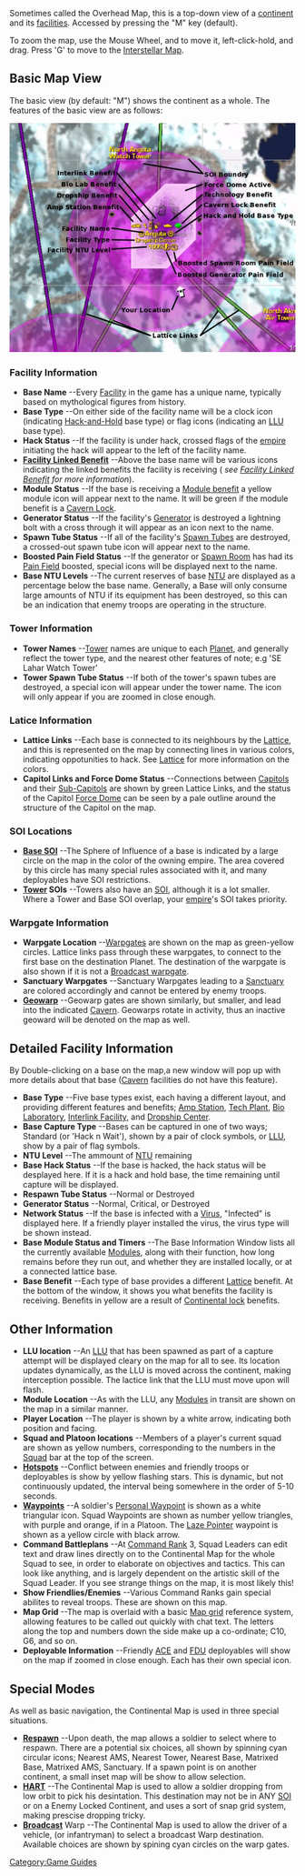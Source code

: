 Sometimes called the Overhead Map, this is a top-down view of a
[continent](continent.md "wikilink") and its
[facilities](facilities.md "wikilink"). Accessed by pressing the "M" key
(default).

To zoom the map, use the Mouse Wheel, and to move it, left-click-hold,
and drag. Press 'G' to move to the [Interstellar
Map](Interstellar_Map.md "wikilink").

## Basic Map View

The basic view (by default: "M") shows the continent as a whole. The
features of the basic view are as follows:

![](images/ContMapExp.jpg "ContMapExp.jpg")

### Facility Information

- **Base Name** --Every [Facility](Facility.md "wikilink") in the game
  has a unique name, typically based on mythological figures from
  history.
- **Base Type** --On either side of the facility name will be a clock
  icon (indicating [Hack-and-Hold](Hack-and-Hold.md "wikilink") base
  type) or flag icons (indicating an [LLU](LLU.md "wikilink") base type).
- **Hack Status** --If the facility is under hack, crossed flags of
  the [empire](empire.md "wikilink") initiating the hack will appear to
  the left of the facility name.
- **[Facility Linked Benefit](Facility_Linked_Benefit.md "wikilink")**
  --Above the base name will be various icons indicating the linked
  benefits the facility is receiving (<i> see [Facility Linked
  Benefit](Facility_Linked_Benefit.md "wikilink") for more
  information</i>).
- **Module Status** --If the base is receiving a [Module
  benefit](Module_benefit.md "wikilink") a yellow module icon will appear
  next to the name. It will be green if the module benefit is a
  [Cavern Lock](Cavern_Lock.md "wikilink").
- **Generator Status** --If the facility's
  [Generator](Generator.md "wikilink") is destroyed a lightning bolt with
  a cross through it will appear as an icon next to the name.
- **Spawn Tube Status** --If all of the facility's [Spawn
  Tubes](Spawn_Tube.md "wikilink") are destroyed, a crossed-out spawn
  tube icon will appear next to the name.
- **Boosted Pain Field Status** --If the generator or [Spawn
  Room](Spawn_Room.md "wikilink") has had its [Pain
  Field](Pain_Field.md "wikilink") boosted, special icons will be
  displayed next to the name.
- **Base NTU Levels** --The current reserves of base
  [NTU](NTU.md "wikilink") are displayed as a percentage below the base
  name. Generally, a Base will only consume large amounts of NTU if
  its equipment has been destroyed, so this can be an indication that
  enemy troops are operating in the structure.

### Tower Information

- **Tower Names** --[Tower](Tower.md "wikilink") names are unique to each
  [Planet](Planet.md "wikilink"), and generally reflect the tower type,
  and the nearest other features of note; e.g 'SE Lahar Watch Tower'
- **Tower Spawn Tube Status** --If both of the tower's spawn tubes are
  destroyed, a special icon will appear under the tower name. The icon
  will only appear if you are zoomed in close enough.

### Latice Information

- **Lattice Links** --Each base is connected to its neighbours by the
  [Lattice](Lattice.md "wikilink"), and this is represented on the map by
  connecting lines in various colors, indicating oppotunities to hack.
  See [Lattice](Lattice.md "wikilink") for more information on the
  colors.
- **Capitol Links and Force Dome Status** --Connections between
  [Capitols](Capitol.md "wikilink") and their
  [Sub-Capitols](Sub.$1.md "wikilink") are shown by green Lattice
  Links, and the status of the Capitol [Force
  Dome](Force_Dome.md "wikilink") can be seen by a pale outline around
  the structure of the Capitol on the map.

### SOI Locations

- **[Base SOI](SOI.md "wikilink")** --The Sphere of Influence of a base
  is indicated by a large circle on the map in the color of the owning
  empire. The area covered by this circle has many special rules
  associated with it, and many deployables have SOI restrictions.
- **[Tower](Tower.md "wikilink") SOIs** --Towers also have an
  [SOI](SOI.md "wikilink"), although it is a lot smaller. Where a Tower
  and Base SOI overlap, your [empire](empire.md "wikilink")'s SOI takes
  priority.

### Warpgate Information

- **Warpgate Location** --[Warpgates](Warpgate.md "wikilink") are shown
  on the map as green-yellow circles. Lattice links pass through these
  warpgates, to connect to the first base on the destination Planet.
  The destination of the warpgate is also shown if it is not a
  [Broadcast warpgate](Broadcast_warpgate.md "wikilink").
- **Sanctuary Warpgates** --Sanctuary Warpgates leading to a
  [Sanctuary](Sanctuary.md "wikilink") are colored accordingly and cannot
  be entered by enemy troops.
- **[Geowarp](Geowarp.md "wikilink")** --Geowarp gates are shown
  similarly, but smaller, and lead into the indicated
  [Cavern](Cavern.md "wikilink"). Geowarps rotate in activity, thus an
  inactive geoward will be denoted on the map as well.

## Detailed Facility Information

By Double-clicking on a base on the map,a new window will pop up with
more details about that base ([Cavern](Cavern.md "wikilink") facilities do
not have this feature).

- **Base Type** --Five base types exist, each having a different
  layout, and providing different features and benefits; [Amp
  Station](Amp_Station.md "wikilink"), [Tech
  Plant](Tech_Plant.md "wikilink"), [Bio
  Laboratory](Bio_Laboratory.md "wikilink"), [Interlink
  Facility](Interlink_Facility.md "wikilink"), and [Dropship
  Center](Dropship_Center.md "wikilink").
- **Base Capture Type** --Bases can be captured in one of two ways;
  Standard (or 'Hack n Wait'), shown by a pair of clock symbols, or
  [LLU](LLU.md "wikilink"), show by a pair of flag symbols.
- **NTU Level** --The ammount of [NTU](NTU.md "wikilink") remaining
- **Base Hack Status** --If the base is hacked, the hack status will
  be desplayed here. If it is a hack and hold base, the time remaining
  until capture will be displayed.
- **Respawn Tube Status** --Normal or Destroyed
- **Generator Status** --Normal, Critical, or Destroyed
- **Network Status** --If the base is infected with a
  [Virus](Virus.md "wikilink"), "Infected" is displayed here. If a
  friendly player installed the virus, the virus type will be shown
  instead.
- **Base Module Status and Timers** --The Base Information Window
  lists all the currently available [Modules](Modules.md "wikilink"),
  along with their function, how long remains before they run out, and
  whether they are installed locally, or at a connected lattice base.
- **Base Benefit** --Each type of base provides a different
  [Lattice](Lattice.md "wikilink") benefit. At the bottom of the window,
  it shows you what benefits the facility is receiving. Benefits in
  yellow are a result of [Continental
  lock](Continental_lock.md "wikilink") benefits.

## Other Information

- **LLU location** --An [LLU](LLU.md "wikilink") that has been spawned as
  part of a capture attempt will be displayed cleary on the map for
  all to see. Its location updates dynamically, as the LLU is moved
  across the continent, making interception possible. The lactice link
  that the LLU must move upon will flash.
- **Module Location** --As with the LLU, any
  [Modules](Module.md "wikilink") in transit are shown on the map in a
  similar manner.
- **Player Location** --The player is shown by a white arrow,
  indicating both position and facing.
- **Squad and Platoon locations** --Members of a player's current
  squad are shown as yellow numbers, corresponding to the numbers in
  the [Squad](Squad.md "wikilink") bar at the top of the screen.
- **[Hotspots](Hotspot.md "wikilink")** --Conflict between enemies and
  friendly troops or deployables is show by yellow flashing stars.
  This is dynamic, but not continuously updated, the interval being
  somewhere in the order of 5-10 seconds.
- **[Waypoints](Waypoint.md "wikilink")** --A soldier's [Personal
  Waypoint](Personal_Waypoint.md "wikilink") is shown as a white
  triangular icon. Squad Waypoints are shown as number yellow
  triangles, with purple and orange, if in a Platoon. The [Laze
  Pointer](Laze_Pointer.md "wikilink") waypoint is shown as a yellow
  circle with black arrow.
- **Command Battleplans** --At [Command Rank](Command_Rank.md "wikilink")
  3, Squad Leaders can edit text and draw lines directly on to the
  Continental Map for the whole Squad to see, in order to elaborate on
  objectives and tactics. This can look like anything, and is largely
  dependent on the artistic skill of the Squad Leader. If you see
  strange things on the map, it is most likely this!
- **Show Friendlies/Enemies** --Various Command Ranks gain special
  abilites to reveal troops. These are shown on this map.
- **Map Grid** --The map is overlaid with a basic [Map
  grid](Map_grid.md "wikilink") reference system, allowing features to be
  called out quickly with chat text. The letters along the top and
  numbers down the side make up a co-ordinate; C10, G6, and so on.
- **Deployable Information** --Friendly [ACE](ACE.md "wikilink") and
  [FDU](FDU.md "wikilink") deployables will show on the map if zoomed in
  close enough. Each has their own special icon.

## Special Modes

As well as basic navigation, the Continental Map is used in three
special situations.

- **[Respawn](Respawn.md "wikilink")** --Upon death, the map allows a
  soldier to select where to respawn. There are a potential six
  choices, all shown by spinning cyan circular icons; Nearest AMS,
  Nearest Tower, Nearest Base, Matrixed Base, Matrixed AMS, Sanctuary.
  If a spawn point is on another continent, a small inset map will be
  show to allow selection.
- **[HART](HART.md "wikilink")** --The Continental Map is used to allow a
  soldier dropping from low orbit to pick his desintation. This
  destination may not be in ANY [SOI](SOI.md "wikilink") or on a Enemy
  Locked Continent, and uses a sort of snap grid system, making
  prescise dropping tricky.
- **[Broadcast](Broadcast.md "wikilink")** Warp --The Continental Map is
  used to allow the driver of a vehicle, (or infantryman) to select a
  broadcast Warp destination. Available choices are shown by spining
  cyan circles on the warp gates.

[Category:Game Guides](Category:Game_Guides.md "wikilink")
